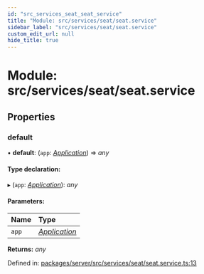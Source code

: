 ```yaml
---
id: "src_services_seat_seat_service"
title: "Module: src/services/seat/seat.service"
sidebar_label: "src/services/seat/seat.service"
custom_edit_url: null
hide_title: true
---
```


# Module: src/services/seat/seat.service

## Properties

### default

• **default**: (`app`: [*Application*](src_declarations.md#application)) => *any*

#### Type declaration:

▸ (`app`: [*Application*](src_declarations.md#application)): *any*

#### Parameters:

Name | Type |
:------ | :------ |
`app` | [*Application*](src_declarations.md#application) |

**Returns:** *any*

Defined in: [packages/server/src/services/seat/seat.service.ts:13](https://github.com/xr3ngine/xr3ngine/blob/7650c2bea/packages/server/src/services/seat/seat.service.ts#L13)
